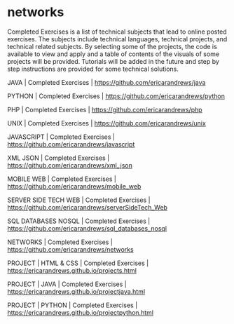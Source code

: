 # networks
Completed Exercises is a list of technical subjects that lead to online posted exercises. The subjects include technical languages, technical projects, and technical related subjects. By selecting some of the projects, the code is available to view and apply and a table of contents of the visuals of some projects will be provided. Tutorials will be added in the future and step by step instructions are provided for some technical solutions.

JAVA | Completed Exercises | https://github.com/ericarandrews/java

PYTHON | Completed Exercises | https://github.com/ericarandrews/python

PHP | Completed Exercises | https://github.com/ericarandrews/php

UNIX | Completed Exercises | https://github.com/ericarandrews/unix

JAVASCRIPT | Completed Exercises | https://github.com/ericarandrews/javascript

XML JSON | Completed Exercises | https://github.com/ericarandrews/xml_json

MOBILE WEB | Completed Exercises | https://github.com/ericarandrews/mobile_web

SERVER SIDE TECH WEB | Completed Exercises | https://github.com/ericarandrews/serverSideTech_Web

SQL DATABASES NOSQL | Completed Exercises | https://github.com/ericarandrews/sql_databases_nosql

NETWORKS | Completed Exercises | https://github.com/ericarandrews/networks

PROJECT | HTML & CSS | Completed Exercises | https://ericarandrews.github.io/projects.html

PROJECT | JAVA | Completed Exercises | https://ericarandrews.github.io/projectjava.html

PROJECT | PYTHON | Completed Exercises | https://ericarandrews.github.io/projectpython.html
